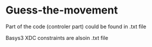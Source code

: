 # Guess-the-movement

Part of the code (controler part) could be found in .txt file

Basys3 XDC constraints are alsoin .txt file
